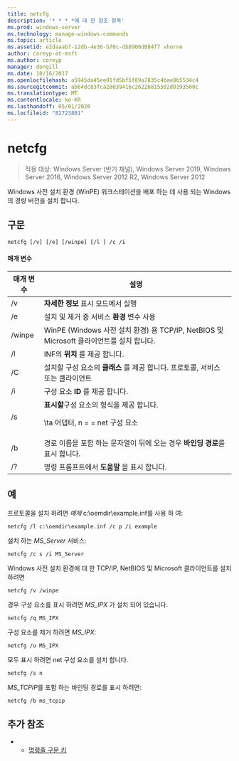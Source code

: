 ```yaml
---
title: netcfg
description: '* * * *에 대 한 참조 항목'
ms.prod: windows-server
ms.technology: manage-windows-commands
ms.topic: article
ms.assetid: e2daaab7-12db-4e36-b70c-db8906d084f7 vhorne
author: coreyp-at-msft
ms.author: coreyp
manager: dongill
ms.date: 10/16/2017
ms.openlocfilehash: a5945da45ee01fd5bf5f89a7835c4bae0b5534c4
ms.sourcegitcommit: ab64dc83fca28039416c26226815502d0193500c
ms.translationtype: MT
ms.contentlocale: ko-KR
ms.lasthandoff: 05/01/2020
ms.locfileid: "82723801"
---
```

# <a name="netcfg"></a>netcfg

> 적용 대상: Windows Server (반기 채널), Windows Server 2019, Windows Server 2016, Windows Server 2012 R2, Windows Server 2012

Windows 사전 설치 환경 (WinPE) 워크스테이션을 배포 하는 데 사용 되는 Windows의 경량 버전을 설치 합니다.
## <a name="syntax"></a>구문
```
netcfg [/v] [/e] [/winpe] [/l ] /c /i
```
#### <a name="parameters"></a>매개 변수
|매개 변수|설명|
|-------|--------|
|/v|**자세한 정보** 표시 모드에서 실행|
|/e|설치 및 제거 중 서비스 **환경** 변수 사용|
|/winpe|WinPE (Windows 사전 설치 환경) 용 TCP/IP, NetBIOS 및 Microsoft 클라이언트를 설치 합니다.|
|/l|INF의 **위치** 를 제공 합니다.|
|/C|설치할 구성 요소의 **클래스** 를 제공 합니다. 프로토콜, 서비스 또는 클라이언트|
|/i|구성 요소 **ID** 를 제공 합니다.|
|/s|**표시할**구성 요소의 형식을 제공 합니다.<p>\ta 어댑터, n = = net 구성 요소|
|/b|경로 이름을 포함 하는 문자열이 뒤에 오는 경우 **바인딩 경로**를 표시 합니다.|
|/?|명령 프롬프트에서 **도움말** 을 표시 합니다.|

## <a name="examples"></a>예

프로토콜을 설치 하려면 *예제* c:\oemdir\example.inf를 사용 하 여:
```
netcfg /l c:\oemdir\example.inf /c p /i example
```
설치 하는 *MS_Server* 서비스:
```
netcfg /c s /i MS_Server
```
Windows 사전 설치 환경에 대 한 TCP/IP, NetBIOS 및 Microsoft 클라이언트를 설치 하려면
```
netcfg /v /winpe
```
경우 구성 요소를 표시 하려면 *MS_IPX* 가 설치 되어 있습니다.
```
netcfg /q MS_IPX
```
구성 요소를 제거 하려면 *MS_IPX*:
```
netcfg /u MS_IPX
```
모두 표시 하려면 net 구성 요소를 설치 합니다.
```
netcfg /s n
```
*MS_TCPIP*를 포함 하는 바인딩 경로를 표시 하려면:
```
netcfg /b ms_tcpip
```
## <a name="additional-references"></a>추가 참조
-   - [명령줄 구문 키](command-line-syntax-key.md)
